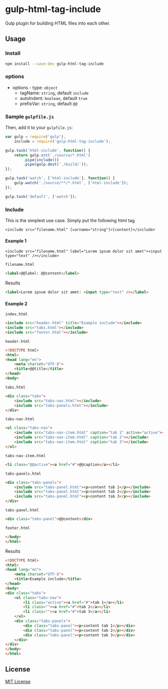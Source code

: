 # gulp-html-tag-include
Gulp plugin for building HTML files into each other.

## Usage

### Install
```bash
npm install --save-dev gulp-html-tag-include
```

### options

* options - type: `object`
  - tagName: `string`, default `include`
  - autoIndent: `boolean`, default `true`
  - prefixVar: `string`, default `@@`

### Sample `gulpfile.js`
Then, add it to your `gulpfile.js`:

```javascript
var gulp = require('gulp'),
	include = require('gulp-html-tag-include');

gulp.task('html-include', function() {
	return gulp.src('./source/*.html')
		.pipe(include())
		.pipe(gulp.dest('./build/'));
});

gulp.task('watch', ['html-include'], function() {
	gulp.watch('./source/**/*.html', ['html-include']);
});

gulp.task('default', ['watch']);
```

### Include
This is the simplest use case. Simply put the following html tag

`<include src="filename.html" [varname="string"]>[content]</include>`

#### Example 1

`<include src="filename.html" label="Lorem ipsum dolor sit amet"><input type="text" /></include>`

`filename.html`
```html
<label>@@label: @@content</label>
```

Results
```html
<label>Lorem ipsum dolor sit amet: <input type="text" /></label>
```

#### Example 2

`index.html`
```html
<include src="header.html" title="Example include"></include>
<include src="tabs.html"></include>
<include src="footer.html"></include>
```

`header.html`
```html
<!DOCTYPE html>
<html>
<head lang="en">
    <meta charset="UTF-8">
    <title>@@title</title>
</head>
<body>
```

`tabs.html`
```html
<div class="tabs">
	<include src="tabs-nav.html"></include>
	<include src="tabs-panels.html"></include>
</div>
```

`tabs-nav.html`
```html
<ul class="tabs-nav">
	<include src="tabs-nav-item.html" caption="tab 1" active="active"></include>
	<include src="tabs-nav-item.html" caption="tab 2"></include>
	<include src="tabs-nav-item.html" caption="tab 3"></include>
</ul>
```

`tabs-nav-item.html`
```html
<li class="@@active"><a href="#">@@caption</a></li>
```

`tabs-panels.html`
```html
<div class="tabs-panels">
	<include src="tabs-panel.html"><p>content tab 1</p></include>
	<include src="tabs-panel.html"><p>content tab 2</p></include>
	<include src="tabs-panel.html"><p>content tab 3</p></include>
</div>
```

`tabs-panel.html`
```html
<div class="tabs-panel">@@content</div>
```

`footer.html`
```html
</body>
</html>
```

Results
```html
<!DOCTYPE html>
<html>
<head lang="en">
    <meta charset="UTF-8">
    <title>Example include</title>
</head>
<body>
<div class="tabs">
	<ul class="tabs-nav">
		<li class="active"><a href="#">tab 1</a></li>
		<li class=""><a href="#">tab 2</a></li>
		<li class=""><a href="#">tab 3</a></li>
	</ul>
	<div class="tabs-panels">
		<div class="tabs-panel"><p>content tab 1</p></div>
		<div class="tabs-panel"><p>content tab 2</p></div>
		<div class="tabs-panel"><p>content tab 3</p></div>
	</div>
</div>
</body>
</html>
```

## License

[MIT License](http://en.wikipedia.org/wiki/MIT_License)